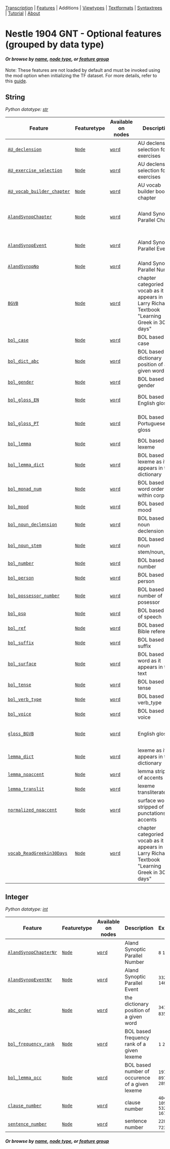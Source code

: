 <a name="start"></a>
<div class="hidden-content"><a href="../transcription.md">Transcription</a> | <a href="../features/README.md#start">Features</a> | Additions | <a href="../viewtypes.md#start">Viewtypes</a> | <a href="../textformats.md#start">Textformats</a> |  <a href="../syntaxtrees.md#start">Syntaxtrees</a> | <a href="../tutorial/README.md#start">Tutorial</a>  | <a href="../about.md#start">About</a></div>

# Nestle 1904 GNT - Optional features (grouped by data type)

#### *Or browse by  [name](featuresbyname.md#start), [node type](featuresbynodetype.md#start), or [feature group](featuresbyfeaturegroup.md#start)*

Note: These features are not loaded by default and must be invoked using the mod option when initializing the TF dataset. For more details, refer to this [guide](../additions#adding-the-features).

## String

*Python datatype: [str](https://docs.python.org/3/library/stdtypes.html#text-sequence-type-str)*

Feature|Featuretype|Available on nodes|Description|Examples
---|---|---|---|---
[`AU_declension`](AU_declension.md#start)|[`Node`](featuresbytype.md#node)|[`word`](featuresbynodetype.md#word) |AU declension selection for exercises|<span>` `</span> `2nd` `3rd` `1st`
[`AU_exercise_selection`](AU_exercise_selection.md#start)|[`Node`](featuresbytype.md#node)|[`word`](featuresbynodetype.md#word) |AU declension selection for exercises|<span>` `</span> `NTST551_no1`
[`AU_vocab_builder_chapter`](AU_vocab_builder_chapter.md#start)|[`Node`](featuresbytype.md#node)|[`word`](featuresbynodetype.md#word) |AU vocab builder booklet chapter|`1a` `1b` `absent` `1c`
[`AlandSynopChapter`](AlandSynopChapter.md#start)|[`Node`](featuresbytype.md#node)|[`word`](featuresbynodetype.md#word) |Aland Synoptic Parallel Chapter|<span>` `</span> `Jesus’ Ministry in Galilee Continued` `The Passion Narrative` `Last Journey to Jerusalem (According to Luke)`
[`AlandSynopEvent`](AlandSynopEvent.md#start)|[`Node`](featuresbytype.md#node)|[`word`](featuresbynodetype.md#word) |Aland Synoptic Parallel Event|<span>` `</span> `Jesus before the Sanhedrin (Peter’s Denial)` `The Healing at the Pool` `Jairus’ Daughter and the Woman with a Hemorrhage`
[`AlandSynopNo`](AlandSynopNo.md#start)|[`Node`](featuresbytype.md#node)|[`word`](featuresbynodetype.md#word) |Aland Synoptic Parallel Number|<span>` `</span> `8` `16` `10`
[`BGVB`](BGVB.md#start)|[`Node`](featuresbytype.md#node)|[`word`](featuresbynodetype.md#word) |chapter categoried vocab as it appears in Larry Richards Textbook "Learning Greek in 30 days"|`1a` `1b` `0` `1c`
[`bol_case`](bol_case.md#start)|[`Node`](featuresbytype.md#node)|[`word`](featuresbynodetype.md#word) |BOL based case|<span>` `</span> `nominative` `accusative` `genitive`
[`bol_dict_abc`](bol_dict_abc.md#start)|[`Node`](featuresbytype.md#node)|[`word`](featuresbynodetype.md#word) |BOL based dictionary position of a given word|`3438` `2506` `839` `4603`
[`bol_gender`](bol_gender.md#start)|[`Node`](featuresbytype.md#node)|[`word`](featuresbynodetype.md#word) |BOL based gender|<span>` `</span> `masculine` `feminine` `neuter`
[`bol_gloss_EN`](bol_gloss_EN.md#start)|[`Node`](featuresbytype.md#node)|[`word`](featuresbynodetype.md#word) |BOL based English gloss|`the` `and, even, also, namely` `he, she, it, they, them, same` `you`
[`bol_gloss_PT`](bol_gloss_PT.md#start)|[`Node`](featuresbytype.md#node)|[`word`](featuresbynodetype.md#word) |BOL based Portuguese gloss|`a, o, as, os` `e, até mesmo, também, nomeadamente` `ele, ela, eles, elas, mesmo, mesma` `tu`
[`bol_lemma`](bol_lemma.md#start)|[`Node`](featuresbytype.md#node)|[`word`](featuresbynodetype.md#word) |BOL based lexeme|`ὁ` `καί` `αὐτός` `σύ`
[`bol_lemma_dict`](bol_lemma_dict.md#start)|[`Node`](featuresbytype.md#node)|[`word`](featuresbynodetype.md#word) |BOL based lexeme as it appears in the dictionary|`ὁ, ἡ, τό` `καί` `αὐτός, -ή, -ό` `σύ`
[`bol_monad_num`](bol_monad_num.md#start)|[`Node`](featuresbytype.md#node)|[`word`](featuresbynodetype.md#word) |BOL based word order within corpus|`1` `10` `100` `1000`
[`bol_mood`](bol_mood.md#start)|[`Node`](featuresbytype.md#node)|[`word`](featuresbynodetype.md#word) |BOL based mood|<span>` `</span> `indicative` `participle` `infinitive`
[`bol_noun_declension`](bol_noun_declension.md#start)|[`Node`](featuresbytype.md#node)|[`word`](featuresbynodetype.md#word) |BOL based noun declension|<span>` `</span> `second_d` `third_d` `first_alpha_macron`
[`bol_noun_stem`](bol_noun_stem.md#start)|[`Node`](featuresbytype.md#node)|[`word`](featuresbynodetype.md#word) |BOL based noun stem/noun_type|<span>` `</span> `omicron` `alpha` `tau`
[`bol_number`](bol_number.md#start)|[`Node`](featuresbytype.md#node)|[`word`](featuresbynodetype.md#word) |BOL based number|`singular` <span>` `</span> `plural`
[`bol_person`](bol_person.md#start)|[`Node`](featuresbytype.md#node)|[`word`](featuresbynodetype.md#word) |BOL based person|<span>` `</span> `third_person` `second_person` `first_person`
[`bol_possessor_number`](bol_possessor_number.md#start)|[`Node`](featuresbytype.md#node)|[`word`](featuresbynodetype.md#word) |BOL based number of posessor|<span>` `</span> `singular` `plural`
[`bol_psp`](bol_psp.md#start)|[`Node`](featuresbytype.md#node)|[`word`](featuresbynodetype.md#word) |BOL based part of speech|`noun` `verb` `prep` `art`
[`bol_ref`](bol_ref.md#start)|[`Node`](featuresbytype.md#node)|[`word`](featuresbynodetype.md#word) |BOL based Bible reference|`Rev 20:4` `Rev 3:12` `Rev 5:13` `Rev 9:20`
[`bol_suffix`](bol_suffix.md#start)|[`Node`](featuresbytype.md#node)|[`word`](featuresbynodetype.md#word) |BOL based suffix|<span>` `</span> `negative` `comparative` `superlative`
[`bol_surface`](bol_surface.md#start)|[`Node`](featuresbytype.md#node)|[`word`](featuresbynodetype.md#word) |BOL based word as it appears in the text|`καὶ` `ὁ` `ἐν` `δὲ`
[`bol_tense`](bol_tense.md#start)|[`Node`](featuresbytype.md#node)|[`word`](featuresbynodetype.md#word) |BOL based tense|<span>` `</span> `present` `aorist` `second_aorist`
[`bol_verb_type`](bol_verb_type.md#start)|[`Node`](featuresbytype.md#node)|[`word`](featuresbynodetype.md#word) |BOL based verb_type|<span>` `</span> `epsilon` `irregular` `gamma`
[`bol_voice`](bol_voice.md#start)|[`Node`](featuresbytype.md#node)|[`word`](featuresbynodetype.md#word) |BOL based voice|<span>` `</span> `active` `middle_or_passive` `middle_or_passive_deponent`
[`gloss_BGVB`](gloss_BGVB.md#start)|[`Node`](featuresbytype.md#node)|[`word`](featuresbynodetype.md#word) |English gloss|`the` `and, also, likewise` `he, she, it, himself, herself, itself; even, very; same` `you`
[`lemma_dict`](lemma_dict.md#start)|[`Node`](featuresbytype.md#node)|[`word`](featuresbynodetype.md#word) |lexeme as it appears in the dictionary|`ὁ, ἡ, τό` `καί` `αὐτός, -ή, -ό` `σύ`
[`lemma_noaccent`](lemma_noaccent.md#start)|[`Node`](featuresbytype.md#node)|[`word`](featuresbynodetype.md#word) |lemma stripped of accents|`ο` `και` `αυτος` `συ`
[`lemma_translit`](lemma_translit.md#start)|[`Node`](featuresbytype.md#node)|[`word`](featuresbynodetype.md#word) |lexeme transliterated|`o` `kai` `autos` `su`
[`normalized_noaccent`](normalized_noaccent.md#start)|[`Node`](featuresbytype.md#node)|[`word`](featuresbynodetype.md#word) |surface word stripped of punctations and accents|`και` `ο` `δε` `εν`
[`vocab_ReadGreekin30Days`](vocab_ReadGreekin30Days.md#start)|[`Node`](featuresbytype.md#node)|[`word`](featuresbynodetype.md#word) |chapter categoried vocab as it appears in Larry Richards Textbook "Learning Greek in 30 days"|`3a` <span>` `</span> `3b` `4b`

## Integer

*Python datatype: [int](https://docs.python.org/3/library/stdtypes.html#numeric-types-int-float-complex)*

Feature|Featuretype|Available on nodes|Description|Examples
---|---|---|---|---
[`AlandSynopChapterNr`](AlandSynopChapterNr.md#start)|[`Node`](featuresbytype.md#node)|[`word`](featuresbynodetype.md#word) |Aland Synoptic Parallel Number|`8` `16` `10` `13`
[`AlandSynopEventNr`](AlandSynopEventNr.md#start)|[`Node`](featuresbytype.md#node)|[`word`](featuresbynodetype.md#word) |Aland Synoptic Parallel Event|`332` `141` `95` `146`
[`abc_order`](abc_order.md#start)|[`Node`](featuresbytype.md#node)|[`word`](featuresbynodetype.md#word) |the dictionary position of a given word|`3418` `2493` `835` `4575`
[`bol_frequency_rank`](bol_frequency_rank.md#start)|[`Node`](featuresbytype.md#node)|[`word`](featuresbynodetype.md#word) |BOL based frequency rank of a given lexeme|`1` `2` `3` `4`
[`bol_lemma_occ`](bol_lemma_occ.md#start)|[`Node`](featuresbytype.md#node)|[`word`](featuresbynodetype.md#word) |BOL based number of occurence of a given lexeme|`19783` `8978` `5550` `2892`
[`clause_number`](clause_number.md#start)|[`Node`](featuresbytype.md#node)|[`word`](featuresbynodetype.md#word) |clause number|`4040` `10990` `5327` `16796`
[`sentence_number`](sentence_number.md#start)|[`Node`](featuresbytype.md#node)|[`word`](featuresbynodetype.md#word) |sentence number|`2288` `7536` `7232` `7229`

#### *Or browse by  [name](featuresbyname.md#start), [node type](featuresbynodetype.md#start), or [feature group](featuresbyfeaturegroup.md#start)*
